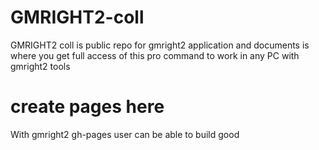# GMRIGHT2-coll
GMRIGHT2 coll is public repo for gmright2  application and documents is where you get full access of this pro command to work in any PC with gmright2 tools

# create pages here
With gmright2 gh-pages user can be able to build good 
